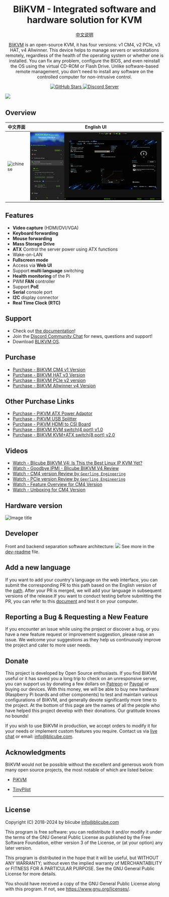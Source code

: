 <h1 align="center">BliKVM - Integrated software and hardware solution for KVM</h1>
<p align="center">
<a href="README_CN.md">中文说明</a>
</p>
<p align="center">
  <a href="https://www.blicube.com">BliKVM</a> is an open-source KVM, it has four versions: v1 CM4,  v2 PCIe, v3 HAT, v4 Allwinner. This device helps to manage servers or workstations remotely, regardless of the health of the operating system or whether one is installed. You can fix any problem, configure the BIOS, and even reinstall the OS using the virtual CD-ROM or Flash Drive. Unlike software-based remote management, you don't need to install any software on the controlled computer for non-intrusive control.
</p>

<p align="center">
  <a href="https://github.com/ThomasVon2021/blikvm/stargazers">
    <img alt="GitHub Stars" src="https://img.shields.io/github/stars/ThomasVon2021/blikvm?color=ffcb2f&label=%E2%AD%90%20on%20GitHub">
  </a>
  <a href="https://discord.gg/9Y374gUF6C">
    <img alt="Discord Server" src="https://img.shields.io/discord/943534043515977768?color=0&label=discord%20server&logo=discord">
  </a>
</p>

![](/images/hardware-connect.png)
## Overview

| __中文界面__ | __English UI__ |
|--------------------------------------------|-------------------------------------------|
| ![chinese](/images/web/web-chinese.png) | ![English UI](/images/web/web-english.png) |


## Features

- **Video capture** (HDMI/DVI/VGA)
- **Keyboard forwarding**
- **Mouse forwarding**
- **Mass Storage Drive**
- **ATX** Control the server power using ATX functions
- Wake-on-LAN
- **Fullscreen mode**
- Access via **Web UI**
- Support **multi language** switching
- **Health monitoring** of the Pi
- PWM **FAN** controller
- Support **PoE**
- **Serial** console port
- **I2C** display connector
- **Real Time Clock (RTC)**  

## Support

- Check out [the documentation](https://wiki.blicube.com/blikvm/)!
- Join the [Discord Community Chat](https://discord.gg/9Y374gUF6C) for news, questions and support!
- Download [BLIKVM OS](https://wiki.blicube.com/blikvm/en/flashing_os/).

## Purchase
- [Purchase - BliKVM CM4 v1 Version](https://www.aliexpress.com/item/1005003262886521.html)
- [Purchase - BliKVM HAT v3  Version](https://www.aliexpress.com/item/1005004377930400.html)
- [Purchase - BliKVM PCIe v2 version](https://www.aliexpress.com/item/1005004572837650.html)
- [Purchase - BliKVM Allwinner v4 Version](https://www.aliexpress.com/item/3256805673100994.html)

## Other Purchase Links
- [Purchase - PiKVM ATX Power Adaptor](https://www.aliexpress.com/item/1005003761450893.html)
- [Purchase - PiKVM USB Splitter](https://www.aliexpress.com/item/1005003793429781.html)
- [Purchase - PiKVM HDMI to CSI Board](https://www.aliexpress.com/item/1005002861310912.html)
- [Purchase - BliKVM KVM switch(4 port) v1.0](https://www.aliexpress.com/item/1005005149590635.html)
- [Purchase - BliKVM KVM+ATX switch(8 port) v2.0](https://www.aliexpress.com/item/3256807838289113.html?gatewayAdapt=4itemAdapt)

## Videos
- [Watch - Blicube BliKVM V4: Is This the Best Linux IP KVM Yet?](https://www.youtube.com/watch?v=sbH9-fmWBS8)
- [Watch - Goodbye IPMI - Blicube BliKVM V4 Review](https://www.youtube.com/results?search_query=blikvm)
- [Watch - CM4 version Review by `Geerling Engineering`](https://www.youtube.com/watch?v=3OPd7svT3bE) 
- [Watch - PCIe version Review by `Geerling Engineering`](https://www.youtube.com/watch?v=cVWF3u-y-Zg) 
- [Watch - Feature Overview for CM4 Version](https://www.youtube.com/watch?v=aehOawHklGE)
- [Watch - Unboxing for CM4 Version](https://www.youtube.com/watch?v=d7I9l5yG5M8)

## Hardware version

![Image title](/images/version_all.png)

## Developer
Front and backend separation software architecture: 
![](/images/docs_image/arch.drawio.png)
See more in the [dev-readme](dev-readme.md) file.

## Add a new language
  If you want to add your country's language on the web interface, you can submit the corresponding PR to this path based on the English version of the [path](https://github.com/ThomasVon2021/blikvm-web-client/tree/master/src/utils/locales). After your PR is merged, we will add your language in subsequent versions of the release.If you want to conduct testing before submitting the PR, you can refer to this [document](https://github.com/ThomasVon2021/blikvm-web-client/blob/master/readme.md) and test it on your computer.

## Reporting a Bug & Requesting a New Feature
  If you encounter an issue while using the project or discover a bug, or you have a new feature request or improvement suggestion, please raise an issue. We welcome your suggestions as they help us continuously improve the project and cater to more user needs.

## Donate
This project is developed by Open Source enthusiasts. If you find BliKVM useful or it has saved you a long trip to check on an unresponsive server, you can support us by donating a few dollars on [Patreon](https://www.patreon.com/blikvm) or [Paypal](https://www.paypal.me/blikvm) or buying our devices. With this money, we will be able to buy new hardware (Raspberry Pi boards and other components) to test and maintain various configurations of BliKVM, and generally devote significantly more time to the project. At the bottom of this page are the names of all the people who have helped this project develop with their donations. Our gratitude knows no bounds!

If you wish to use BliKVM in production, we accept orders to modify it for your needs or implement custom features you require. Contact us via [live chat](https://discord.gg/9Y374gUF6C) or email: info@blicube.com.

## Acknowledgments

BliKVM would not be possible without the excellent and generous work from many open source projects, 
the most notable of which are listed below:  

- [PiKVM](https://github.com/pikvm/pikvm)
- [TinyPilot](https://github.com/tiny-pilot/tinypilot)

  -----
## License
Copyright (C) 2018-2024 by blicube info@blicube.com

This program is free software: you can redistribute it and/or modify
it under the terms of the GNU General Public License as published by
the Free Software Foundation, either version 3 of the License, or
(at your option) any later version.

This program is distributed in the hope that it will be useful,
but WITHOUT ANY WARRANTY; without even the implied warranty of
MERCHANTABILITY or FITNESS FOR A PARTICULAR PURPOSE.  See the
GNU General Public License for more details.

You should have received a copy of the GNU General Public License
along with this program.  If not, see https://www.gnu.org/licenses/.
